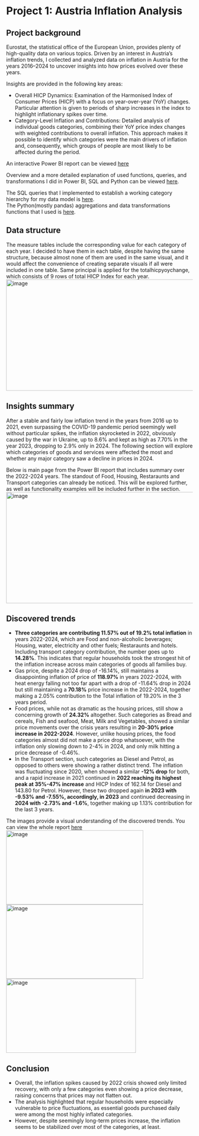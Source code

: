
# Project 1: Austria Inflation Analysis

## Project background
Eurostat, the statistical office of the European Union, provides plenty of high-quality data on various topics. 
Driven by an interest in Austria’s inflation trends, I collected and analyzed data on inflation in Austria for the years 2016–2024 to uncover insights into how prices
evolved over these years.

Insights are provided in the following key areas:

- Overall HICP Dynamics: Examination of the Harmonised Index of Consumer Prices (HICP) with a focus on year-over-year (YoY) changes. 
Particular attention is given to periods of sharp increases in the index to highlight inflationary spikes over time.
- Category-Level Inflation and Contributions: Detailed analysis of individual goods categories, combining their YoY price index changes with weighted contributions to overall inflation. 
This approach makes it possible to identify which categories were the main drivers of inflation and, consequently, which groups of people are most likely to be affected during the period.

An interactive Power BI report can be viewed [here]([https://app.powerbi.com/view?r=eyJrIjoiNGJiOGYwZTEtMTYwYi00MjZhLTllYWQtNWJiZDVmNWQ4NTBhIiwidCI6IjJmNzE5YzAyLTc1ZmQtNDNiOC1iYzYxLTI4ZTUyYjE4YzQ4YiIsImMiOjl9](https://app.powerbi.com/view?r=eyJrIjoiNGJiOGYwZTEtMTYwYi00MjZhLTllYWQtNWJiZDVmNWQ4NTBhIiwidCI6IjJmNzE5YzAyLTc1ZmQtNDNiOC1iYzYxLTI4ZTUyYjE4YzQ4YiIsImMiOjl9))  

Overview and a more detailed explanation of used functions, queries, and transformations I did in Power BI, SQL and Python can be viewed [here](projects-resources/inflationAT).  

The SQL queries that I implemented to establish a working category hierarchy for my data model is [here](projectresources/inflationAT/contributionhierarchy.sql).  
The Python(mostly pandas) aggregations and data transformations functions that I used is [here](projectresources/inflationAT/datatransform-pandas.py).  

## Data structure
The measure tables include the corresponding value for each category of each year. I decided to have them in each table, despite having the same structure, because 
almost none of them are used in the same visual, and it would affect the convenience of creating separate visuals if all were included in one table. Same principal is applied for the totalhicpyoychange, which consists of 9 rows of total HICP Index for each year. 
<img width="509" height="300" alt="image" src="https://github.com/user-attachments/assets/69713067-6566-4c3e-b9a1-41d92c8f2c91" />

## Insights summary
After a stable and fairly low inflation trend in the years from 2016 up to 2021, even surpassing the COVID-19 pandemic period seemingly well without particular spikes,
the inflation skyrocketed in 2022, obviously caused by the war in Ukraine, up to 8.6% and kept as high as 7.70% in the year 2023, dropping to 2.9% only in 2024. 
The following section will explore which categories of goods and services were affected the most and whether any major category saw a decline in prices in 2024.

Below is main page from the Power BI report that includes summary over the 2022-2024 years. The standout of Food, Housing, Restaraunts and Transport categories can already be noticed. This will be explored further, as well as functionality examples will be included further in the section. 
<img width="600" height="300" alt="image" src="https://github.com/user-attachments/assets/3121415a-fa28-4512-9f89-405009738498" />


## Discovered trends
- **Three categories are contributing 11.57% out of 19.2% total inflation** in years 2022-2024, which are Food and non-alcoholic beverages; Housing, water, electricity and other fuels; Restaraunts and hotels. Including transport category contribution, the number goes up to **14.28%**. This indicates that regular households took the strongest hit of the inflation increase across main categories of goods all families buy. 
- Gas price, despite a 2024 drop of -16.14%, still maintains a disappointing inflation of price of **118.97%** in years 2022-2024, with heat energy falling not too far apart with a drop of -11.64% drop in 2024 but still maintaining a **70.18%** price increase in the 2022-2024, together making a 2.05% contribution to the Total inflation of 19.20% in the 3 years period.
- Food prices, while not as dramatic as the housing prices, still show a concerning growth of **24.32%** altogether. Such categories as Bread and cereals, Fish and seafood, Meat, Milk and Vegetables, showed a similar price movements over the crisis years resulting in **20-30% price increase in 2022-2024**. However, unlike housing prices, the food categories almost did not make a price drop whatsoever, with the inflation only slowing down to 2-4% in 2024, and only milk hitting a price decrease of -0.46%.
- In the Transport section, such categories as Diesel and Petrol, as opposed to others were showing a rather distinct trend. The inflation was fluctuating since 2020, when showed a similar **-12% drop** for both, and a rapid increase in 2021 continued in **2022 reaching its highest peak at 35%-47% increase** and HICP Index of 162.14 for Diesel and 143.80 for Petrol. However, these two dropped again **in 2023 with -9.53% and -7.55%, accordingly, in 2023** and continued decreasing in **2024 with -2.73% and -1.6%**, together making up 1.13% contribution for the last 3 years.

The images provide a visual understanding of the discovered trends. You can view the whole report [here](https://app.powerbi.com/view?r=eyJrIjoiNGJiOGYwZTEtMTYwYi00MjZhLTllYWQtNWJiZDVmNWQ4NTBhIiwidCI6IjJmNzE5YzAyLTc1ZmQtNDNiOC1iYzYxLTI4ZTUyYjE4YzQ4YiIsImMiOjl9) 
<img width="370" height="200" alt="image" src="https://github.com/user-attachments/assets/7382e7f5-d41b-49c6-a23c-2ceb5660a023" />
<img width="370" height="200" alt="image" src="https://github.com/user-attachments/assets/79fd6d75-b9f2-4a3f-a864-a3ce44608703" />
<img width="350" height="200" alt="image" src="https://github.com/user-attachments/assets/542d2ae4-d0b0-4c65-8417-8b446aef964a" />

## Conclusion
- Overall, the inflation spikes caused by 2022 crisis showed only limited recovery, with only a few categories even showing a price decrease, raising concerns that prices may not flatten out.
- The analysis highlighted that regular households were especially vulnerable to price fluctuations, as essential goods purchased daily were among the most highly inflated categories. 
- However, despite seemingly long-term prices increase, the inflation seems to be stabilized over most of the categories, at least.  

   



